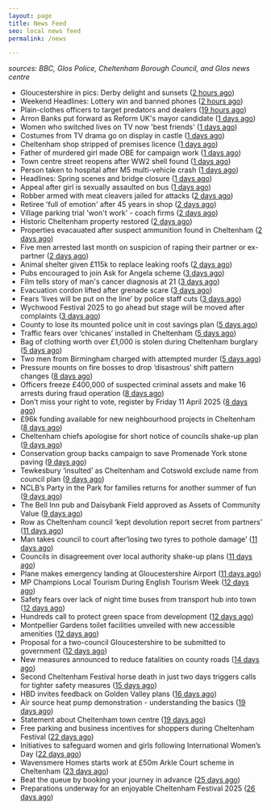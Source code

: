 ```yaml
---
layout: page
title: News Feed
seo: local news feed
permalink: /news

---
```


_sources: BBC, Glos Police, Cheltenham Borough Council, and Glos news centre_

<!-- news_marker starts -->
- Gloucestershire in pics: Derby delight and sunsets ([2 hours ago](https://www.bbc.com/news/articles/czjer7m1kwpo))
- Weekend Headlines: Lottery win and banned phones ([2 hours ago](https://www.bbc.com/news/articles/czed796jyj4o))
- Plain-clothes officers to target predators and dealers ([19 hours ago](https://www.bbc.com/news/articles/cly6y56ne5no))
- Arron Banks put forward as Reform UK's mayor candidate ([1 days ago](https://www.bbc.com/news/articles/cgj5jddgy3lo))
- Women who switched lives on TV now 'best friends' ([1 days ago](https://www.bbc.com/news/articles/cgj5xwlyn48o))
- Costumes from TV drama go on display in castle ([1 days ago](https://www.bbc.com/news/articles/cge13yzyl5do))
- Cheltenham shop stripped of premises licence ([1 days ago](https://gloucesternewscentre.co.uk/cheltenham-shop-stripped-of-premises-licence/))
- Father of murdered girl made OBE for campaign work ([1 days ago](https://www.bbc.com/news/articles/c7989q1xgrdo))
- Town centre street reopens after WW2 shell found ([1 days ago](https://www.bbc.com/news/articles/cp9ydv80592o))
- Person taken to hospital after M5 multi-vehicle crash ([1 days ago](https://www.bbc.com/news/articles/c1kjk43wv9no))
- Headlines: Spring scenes and bridge closure ([1 days ago](https://www.bbc.com/news/articles/cq6y62vd529o))
- Appeal after girl is sexually assaulted on bus ([1 days ago](https://www.bbc.com/news/articles/c0egegzq8xro))
- Robber armed with meat cleavers jailed for attacks ([2 days ago](https://www.bbc.com/news/articles/c5yx1v5d40vo))
- Retiree 'full of emotion' after 45 years in shop ([2 days ago](https://www.bbc.com/news/articles/ckg858r0gwwo))
- Village parking trial 'won't work' - coach firms ([2 days ago](https://www.bbc.com/news/articles/cjw2zlp61weo))
- Historic Cheltenham property restored ([2 days ago](https://gloucesternewscentre.co.uk/historic-cheltenham-property-restored/))
- Properties evacauated after suspect ammunition found in Cheltenham ([2 days ago](https://gloucesternewscentre.co.uk/propeties-evacauated-after-suspect-ammuintion-found-in-cheltenham/))
- Five men arrested last month on suspicion of raping their partner or ex-partner ([2 days ago](https://gloucesternewscentre.co.uk/five-men-arrested-last-month-on-suspicion-of-raping-their-partner-or-ex-partner/))
- Animal shelter given £115k to replace leaking roofs ([2 days ago](https://www.bbc.com/news/articles/cevx3nvjlxko))
- Pubs encouraged to join Ask for Angela scheme ([3 days ago](https://www.bbc.com/news/articles/cz7v4w8zxjeo))
- Film tells story of man's cancer diagnosis at 21 ([3 days ago](https://www.bbc.com/news/articles/cn046e47gpro))
- Evacuation cordon lifted after grenade scare ([3 days ago](https://gloucesternewscentre.co.uk/evacuation-cordon-lifted-after-grenade-scare/))
- Fears ‘lives will be put on the line’ by police staff cuts ([3 days ago](https://gloucesternewscentre.co.uk/fears-lives-will-be-put-on-the-line-by-police-staff-cuts/))
- Wychwood Festival 2025 to go ahead but stage will be moved after complaints ([3 days ago](https://gloucesternewscentre.co.uk/wychwood-festival-2025-to-go-ahead-but-stage-will-be-moved-after-complaints/))
- County to lose its mounted police unit in cost savings plan ([5 days ago](https://gloucesternewscentre.co.uk/county-to-lose-its-mounted-police-unit-in-cost-savings-plan/))
- Traffic fears over ‘chicanes’ installed in Cheltenham ([5 days ago](https://gloucesternewscentre.co.uk/traffic-fears-over-chicanes-installed-in-cheltenham/))
- Bag of clothing worth over £1,000 is stolen during Cheltenham burglary ([5 days ago](https://gloucesternewscentre.co.uk/bag-of-clothing-worth-over-1000-is-stolen-during-cheltenham-burglary/))
- Two men from Birmingham charged with attempted murder ([5 days ago](https://gloucesternewscentre.co.uk/two-men-from-birmingham-charged-with-attempted-murder/))
- Pressure mounts on fire bosses to drop ‘disastrous’ shift pattern changes ([8 days ago](https://gloucesternewscentre.co.uk/pressure-mounts-on-fire-bosses-to-drop-disastrous-shift-pattern-changes/))
- Officers freeze £400,000 of suspected criminal assets and make 16 arrests during fraud operation ([8 days ago](https://gloucesternewscentre.co.uk/officers-freeze-400000-of-suspected-criminal-assets-and-make-16-arrests-during-fraud-operation/))
- Don’t miss your right to vote, register by Friday 11 April 2025 ([8 days ago](https://www.cheltenham.gov.uk/news/article/2999/dont_miss_your_right_to_vote_register_by_friday_11_april_2025))
- £96k funding available for new neighbourhood projects in Cheltenham ([8 days ago](https://www.cheltenham.gov.uk/news/article/2998/96k_funding_available_for_new_neighbourhood_projects_in_cheltenham))
- Cheltenham chiefs apologise for short notice of councils shake-up plan ([9 days ago](https://gloucesternewscentre.co.uk/cheltenham-chiefs-apologise-for-short-notice-of-councils-shake-up-plan/))
- Conservation group backs campaign to save Promenade York stone paving ([9 days ago](https://gloucesternewscentre.co.uk/conservation-group-backs-campaign-to-save-promenade-york-stone-paving/))
- Tewkesbury ‘insulted’ as Cheltenham and Cotswold exclude name from council plan ([9 days ago](https://gloucesternewscentre.co.uk/tewkesbury-insulted-as-cheltenham-and-cotswold-exclude-name-from-council-plan/))
- NCLB’s Party in the Park for families returns for another summer of fun ([9 days ago](https://www.cheltenham.gov.uk/news/article/2997/nclbs_party_in_the_park_for_families_returns_for_another_summer_of_fun))
- The Bell Inn pub and Daisybank Field approved as Assets of Community Value ([9 days ago](https://www.cheltenham.gov.uk/news/article/2996/the_bell_inn_pub_and_daisybank_field_approved_as_assets_of_community_value))
- Row as Cheltenham council ‘kept devolution report secret from partners’ ([11 days ago](https://gloucesternewscentre.co.uk/row-as-cheltenham-council-kept-devolution-report-secret-from-partners/))
- Man takes council to court after’losing two tyres to pothole damage’ ([11 days ago](https://gloucesternewscentre.co.uk/man-takes-council-to-court-afterlosing-two-tyres-to-pothole-damage/))
- Councils in disagreement over local authority shake-up plans ([11 days ago](https://gloucesternewscentre.co.uk/councils-in-disagreement-over-local-authority-shake-up-plans/))
- Plane makes emergency landing at Gloucestershire Airport ([11 days ago](https://gloucesternewscentre.co.uk/plane-makes-emergency-landing-at-gloucestershire-airport/))
- MP Champions Local Tourism During English Tourism Week ([12 days ago](https://gloucesternewscentre.co.uk/mp-champions-local-tourism-during-english-tourism-week/))
- Safety fears over lack of night time buses from transport hub into town ([12 days ago](https://gloucesternewscentre.co.uk/safety-fears-over-lack-of-night-time-buses-from-transport-hub-into-town/))
- Hundreds call to protect green space from development ([12 days ago](https://gloucesternewscentre.co.uk/hundreds-call-to-protect-green-space-from-development/))
- Montpellier Gardens toilet facilities unveiled with new accessible amenities ([12 days ago](https://www.cheltenham.gov.uk/news/article/2995/montpellier_gardens_toilet_facilities_unveiled_with_new_accessible_amenities))
- Proposal for a two-council Gloucestershire to be submitted to government ([12 days ago](https://www.cheltenham.gov.uk/news/article/2994/proposal_for_a_two-council_gloucestershire_to_be_submitted_to_government))
- New measures announced to reduce fatalities on county roads ([14 days ago](https://gloucesternewscentre.co.uk/new-measures-announced-to-reduce-fatalities-on-county-roads/))
- Second Cheltenham Festival horse death in just two days triggers calls for tighter safety measures ([15 days ago](https://gloucesternewscentre.co.uk/second-cheltenham-festival-horse-death-in-just-two-days-triggers-calls-for-tighter-safety-measures/))
- HBD invites feedback on Golden Valley plans ([16 days ago](https://www.cheltenham.gov.uk/news/article/2993/hbd_invites_feedback_on_golden_valley_plans))
- Air source heat pump demonstration - understanding the basics ([19 days ago](https://www.cheltenham.gov.uk/news/article/2992/air_source_heat_pump_demonstration_-_understanding_the_basics))
- Statement about Cheltenham town centre ([19 days ago](https://www.cheltenham.gov.uk/news/article/2991/statement_about_cheltenham_town_centre))
- Free parking and business incentives for shoppers during Cheltenham Festival ([22 days ago](https://www.cheltenham.gov.uk/news/article/2990/free_parking_and_business_incentives_for_shoppers_during_cheltenham_festival))
- Initiatives to safeguard women and girls following International Women’s Day ([22 days ago](https://www.cheltenham.gov.uk/news/article/2989/initiatives_to_safeguard_women_and_girls_following_international_womens_day))
- Wavensmere Homes starts work at £50m Arkle Court scheme in Cheltenham ([23 days ago](https://www.cheltenham.gov.uk/news/article/2988/wavensmere_homes_starts_work_at_50m_arkle_court_scheme_in_cheltenham))
- Beat the queue by booking your journey in advance ([25 days ago](https://www.cheltenham.gov.uk/news/article/2987/beat_the_queue_by_booking_your_journey_in_advance))
- Preparations underway for an enjoyable Cheltenham Festival 2025 ([26 days ago](https://www.cheltenham.gov.uk/news/article/2986/preparations_underway_for_an_enjoyable_cheltenham_festival_2025))

<!-- news_marker ends -->
